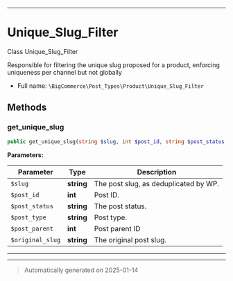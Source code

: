 ***

# Unique_Slug_Filter

Class Unique_Slug_Filter

Responsible for filtering the unique slug proposed
for a product, enforcing uniqueness per channel
but not globally

* Full name: `\BigCommerce\Post_Types\Product\Unique_Slug_Filter`




## Methods


### get_unique_slug



```php
public get_unique_slug(string $slug, int $post_id, string $post_status, string $post_type, int $post_parent, string $original_slug): string
```








**Parameters:**

| Parameter | Type | Description |
|-----------|------|-------------|
| `$slug` | **string** | The post slug, as deduplicated by WP. |
| `$post_id` | **int** | Post ID. |
| `$post_status` | **string** | The post status. |
| `$post_type` | **string** | Post type. |
| `$post_parent` | **int** | Post parent ID |
| `$original_slug` | **string** | The original post slug. |





***


***
> Automatically generated on 2025-01-14
